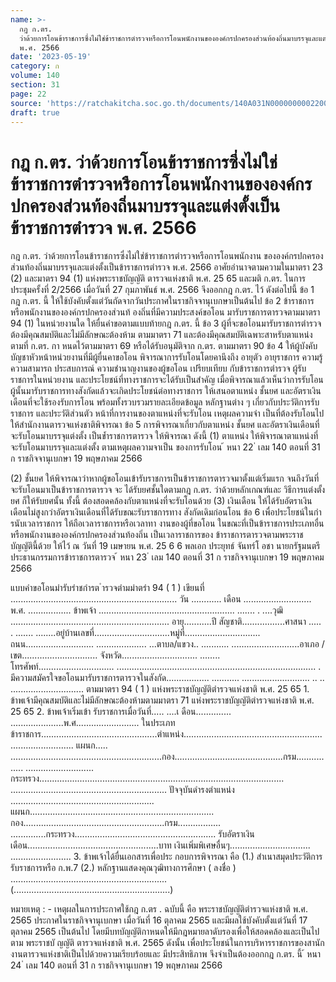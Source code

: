 ```yaml
---
name: >-
  กฎ ก.ตร.
  ว่าด้วยการโอนข้าราชการซึ่งไม่ใช่ข้าราชการตำรวจหรือการโอนพนักงานขององค์กรปกครองส่วนท้องถิ่นมาบรรจุและแต่งตั้งเป็นข้าราชการตำรวจ
  พ.ศ. 2566
date: '2023-05-19'
category: ก
volume: 140
section: 31
page: 22
source: 'https://ratchakitcha.soc.go.th/documents/140A031N0000000002200.pdf'
draft: true
---
```


# กฎ ก.ตร. ว่าด้วยการโอนข้าราชการซึ่งไม่ใช่ข้าราชการตำรวจหรือการโอนพนักงานขององค์กรปกครองส่วนท้องถิ่นมาบรรจุและแต่งตั้งเป็นข้าราชการตำรวจ พ.ศ. 2566

กฎ ก.ตร. ว่าด้วยการโอนข้าราชการซึ่งไม่ใช่ข้าราชการตำรวจหรือการโอนพนักงาน ขององค์กรปกครองส่วนท้องถิ่นมาบรรจุและแต่งตั้งเป็นข้าราชการตำรวจ พ.ศ. 2566 อาศัยอำนาจตามความในมาตรา 23 (2) และมาตรา 94 (1) แห่งพระราชบัญญัติ ตารวจแห่งชาติ พ.ศ. 25 65 และมติ ก.ตร. ในการประชุมครั้งที่ 2/2566 เมื่อวันที่ 27 กุมภาพันธ์ พ.ศ. 2566 จึงออกกฎ ก.ตร. ไว้ ดังต่อไปนี้ ข้อ 1 กฎ ก.ตร. นี้ ให้ใช้บังคับตั้งแต่วันถัดจากวันประกาศในราชกิจจานุเบกษาเป็นต้นไป ข้อ 2 ข้าราชการหรือพนักงานขององค์กรปกครองส่วนท้ องถิ่นที่มีความประสงค์ขอโอน มารับราชการตารวจตามมาตรา 94 (1) ในหน่วยงานใด ให้ยื่นคำขอตามแบบท้ายกฎ ก.ตร. นี้ ข้อ 3 ผู้ที่จะขอโอนมารับราชการตำรวจ ต้องมีคุณสมบัติและไม่มีลักษณะต้องห้าม ตามมาตรา 71 และต้องมีคุณสมบัติเฉพาะสาหรับตาแหน่งตามที่ ก.ตร. กา หนดไว้ตามมาตรา 69 หรือได้รับอนุมัติจาก ก.ตร. ตามมาตรา 90 ข้อ 4 ให้ผู้บังคับบัญชาหัวหน้าหน่วยงานที่มีผู้ยื่นคาขอโอน พิจารณาการรับโอนโดยคานึงถึง อายุตัว อายุราชการ ความรู้ความสามารถ ประสบการณ์ ความชำนาญงานของผู้ขอโอน เปรียบเทียบ กับข้าราชการตำรวจ ผู้รับราชการในหน่วยงาน และประโยชน์ที่ทางราชการจะได้รับเป็นสำคัญ เมื่อพิจารณาแล้วเห็นว่าการรับโอนผู้นั้นมารับราชการทางสังกัดแล้วจะเกิดประโยชน์ต่อทางราชการ ให้เสนอตาแหน่ง ชั้นยศ และอัตราเงินเดือนที่จะใช้รองรับการโอน พร้อมทั้งรวบรวมรายละเอียดข้อมูล หลักฐานต่าง ๆ เกี่ยวกับประวัติการรับราชการ และประวัติส่วนตัว หน้าที่การงานของตาแหน่งที่จะรับโอน เหตุผลความจำ เป็นที่ต้องรับโอนไปให้สำนักงานตารวจแห่งชาติพิจารณา ข้อ 5 การพิจารณาเกี่ยวกับตาแหน่ง ชั้นยศ และอัตราเงินเดือนที่จะรับโอนมาบรรจุแต่งตั้ง เป็นข้ำราชการตารวจ ให้พิจารณา ดังนี้ (1) ตาแหน่ง ให้พิจารณาตาแหน่งที่จะรับโอนมาบรรจุและแต่งตั้ง ตามเหตุผลความจาเป็น ของการรับโอน ้ หนา 22 ่ เลม 140 ตอนที่ 31 ก ราชกิจจานุเบกษา 19 พฤษภาคม 2566

(2) ชั้นยศ ให้พิจารณาว่าหากผู้ขอโอนเข้ารับราชการเป็นข้าราชการตารวจมาตั้งแต่เริ่มแรก จนถึงวันที่จะรับโอนมาเป็นข้าราชการตารวจ จะ ได้รับยศชั้นใดตามกฎ ก.ตร. ว่าด้วยหลักเกณฑ์และ วิธีการแต่งตั้งยศ ก็ให้รับยศนั้น ทั้งนี้ ต้องสอดคล้องกับตาแหน่งที่จะรับโอนด้วย (3) เงินเดือน ให้ได้รับอัตราเงินเดือนไม่สูงกว่าอัตราเงินเดือนที่ได้รับขณะรับราชการทาง สังกัดเดิมก่อนโอน ข้อ 6 เพื่อประโยชน์ในกำรนับเวลาราชการ ให้ถือเวลาราชการหรือเวลาทา งานของผู้ที่ขอโอน ในขณะที่เป็นข้าราชการประเภทอื่นหรือพนักงานขององค์กรปกครองส่วนท้องถิ่น เป็นเวลาราชการของ ข้าราชการตารวจตามพระราชบัญญัตินี้ด้วย ให้ไว้ ณ วันที่ 19 เมษายน พ.ศ. 25 6 6 พลเอก ประยุทธ์ จันทร์โ อชา นายกรัฐมนตรี ประธานกรรมการข้าราชการตารวจ ้ หนา 23 ่ เลม 140 ตอนที่ 31 ก ราชกิจจานุเบกษา 19 พฤษภาคม 2566

แบบคําขอโอนมํารับรําชกํารต ํารวจตํามมําตรํา 94 ( 1 ) เขียนที่ .................................................................. วัน ............ เดือน ........................... พ.ศ. ................. ข้าพเจ้า ...................................................... ....... . ....วุฒิ ............................................................... อายุ...........ปี สัญชาติ.................ศาสนา ..... . ....... ........อยู่บ้านเลขที่..............................หมู่ที่.............................. ถนน........................... .................... ...ตาบล/แขวง.. ........... ...........................อาเภอ / เขต.............................. จังหวัด.............................. ........ โทรศัพท์.............................. ............................................................................... . มีความสมัครใจขอโอนมารับราชการตารวจในสังกัด................. ........... ........................... .. .. ............................. ตามมาตรา 94 ( 1 ) แห่งพระราชบัญญัติตำรวจแห่งชาติ พ.ศ. 25 65 1. ข้าพเจ้ามีคุณสมบัติและไม่มีลักษณะต้องห้ามตามมาตรา 71 แห่งพระราชบัญญัติตำรวจแห่งชาติ พ.ศ. 25 65 2. ข้าพเจ้าเริ่มเข้า รับราชการเมื่อวันที่..... ....เ ดือน.............. .....................พ.ศ......................... ในประเภทข้าราชการ..............................................ตำแหน่ง....................................................... ......................... แผนก..... ............................................................กอง...........................................กรม................ ........................... กระทรวง................................................................................................. .............................................................. ปัจจุบันดำรงตำแหน่ง ......................................................... แผนก......................................................................... กอง........................................................กรม................. ..............กระทรวง........................................................ รับอัตราเงินเดือน....................................................บาท เงินเพิ่มพิเศษอื่นๆ................................ ........................ 3. ข้าพเจ้าได้ยื่นเอกสารเพื่อประ กอบการพิจารณา คือ (1.) สำเนาสมุดประวัติการรับราชการหรือ ก.พ.7 (2.) หลักฐานแสดงคุณวุฒิทางการศึกษา ( ลงชื่อ ) .............................................................. (..............................................................)

หมายเหตุ : - เหตุผลในการประกาศใช้กฎ ก.ตร . ฉบับนี้ คือ พระราชบัญญัติตำรวจแห่งชาติ พ.ศ. 2565 ประกาศในราชกิจจานุเบกษา เมื่อวันที่ 16 ตุลาคม 2565 และมีผลใช้บังคับตั้งแต่วันที่ 17 ตุลาคม 2565 เป็นต้นไป โดยมีบทบัญญัติกาหนดให้มีกฎหมายลาดับรองเพื่อให้สอดคล้องและเป็นไปตาม พระราชบั ญญัติ ตารวจแห่งชาติ พ.ศ. 2565 ดังนั้น เพื่อประโยชน์ในการบริหารราชการของสานักงานตารวจแห่งชาติเป็นไปด้วยความเรียบร้อยและ มีประสิทธิภาพ จึงจำเป็นต้องออกกฎ ก.ตร. นี้ ้ หนา 24 ่ เลม 140 ตอนที่ 31 ก ราชกิจจานุเบกษา 19 พฤษภาคม 2566
